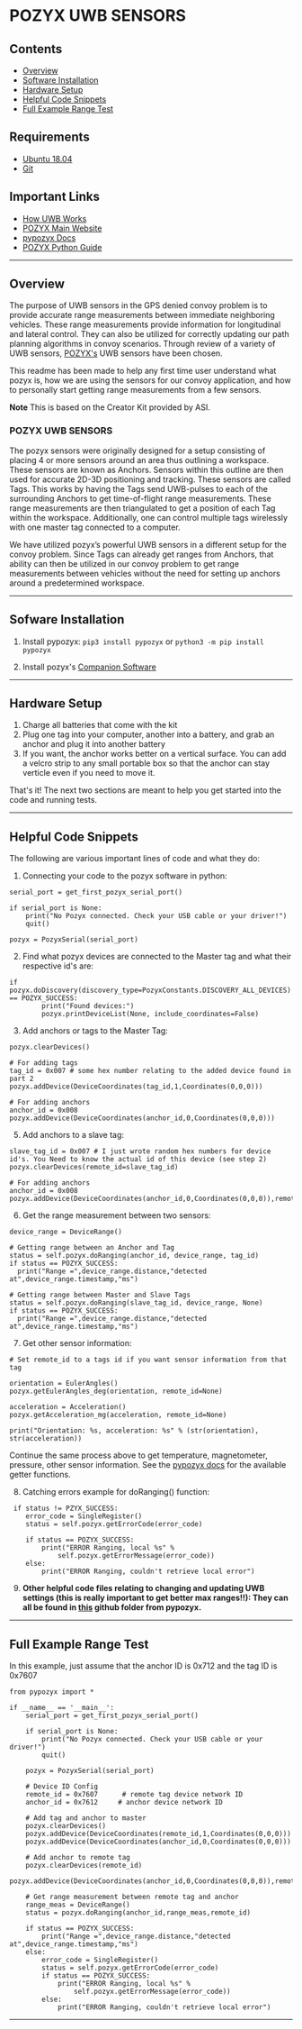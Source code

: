 # POZYX UWB SENSORS

## Contents
* [Overview](#set-up-a-base-station-or-personal-computer)
* [Software Installation](#software-installation)
* [Hardware Setup](#hardware-setup)
* [Helpful Code Snippets](#helpful-code-snippets)
* [Full Example Range Test](#full-example-range-test)

## Requirements
* [Ubuntu 18.04](https://ubuntu.com/download/desktop)
* [Git](https://git-scm.com/download/linux)

## Important Links
* [How UWB Works](https://pozyx.io/uwb-technology/how-does-uwb-work/)
* [POZYX Main Website](https://pozyx.io/)
* [pypozyx Docs](https://pypozyx.readthedocs.io/en/develop/)
* [POZYX Python Guide](https://docs.pozyx.io/creator/latest/python)

------------

## Overview

The purpose of UWB sensors in the GPS denied convoy problem is to provide accurate range measurements between immediate neighboring vehicles. 
These range measurements provide information for longitudinal and lateral control. 
They can also be utilized for correctly updating our path planning algorithms in convoy scenarios.
Through review of a variety of UWB sensors, [POZYX's](https://pozyx.io/) UWB sensors have been chosen.

This readme has been made to help any first time user understand what pozyx is, how we are using the sensors for our convoy application, and how to personally start getting range measurements from a few sensors.

**Note** This is based on the Creator Kit provided by ASI.

### POZYX UWB SENSORS
The pozyx sensors were originally designed for a setup consisting of placing 4 or more sensors around an area thus outlining a workspace. 
These sensors are known as Anchors. Sensors within this outline are then used for accurate 2D-3D positioning and tracking. 
These sensors are called Tags. This works by having the Tags send UWB-pulses to each of the surrounding Anchors to get time-of-flight range measurements. 
These range measurements are then triangulated to get a position of each Tag within the workspace. 
Additionally, one can control multiple tags wirelessly with one master tag connected to a computer.

We have utilized pozyx’s powerful UWB sensors in a different setup for the convoy problem. 
Since Tags can already get ranges from Anchors, that ability can then be utilized in our convoy problem to get range measurements between vehicles without the need for setting up anchors around a predetermined workspace. 

------------

## Sofware Installation
1. Install pypozyx:
```pip3 install pypozyx``` or ```python3 -m pip install pypozyx```

2. Install pozyx's [Companion Software](https://pozyx.io/products-and-services/creator-controller)

------------

## Hardware Setup
1. Charge all batteries that come with the kit
2. Plug one tag into your computer, another into a battery, and grab an anchor and plug it into another battery
3. If you want, the anchor works better on a vertical surface. You can add a velcro strip to any small portable box so that the anchor can stay verticle even if you need to move it. 

That's it! The next two sections are meant to help you get started into the code and running tests.

------------

## Helpful Code Snippets
The following are various important lines of code and what they do:

1. Connecting your code to the pozyx software in python:
```
serial_port = get_first_pozyx_serial_port()

if serial_port is None:
    print("No Pozyx connected. Check your USB cable or your driver!")
    quit()

pozyx = PozyxSerial(serial_port)
```
2. Find what pozyx devices are connected to the Master tag and what their respective id's are:
```
if pozyx.doDiscovery(discovery_type=PozyxConstants.DISCOVERY_ALL_DEVICES) == POZYX_SUCCESS:
        print("Found devices:")
        pozyx.printDeviceList(None, include_coordinates=False)
```
3. Add anchors or tags to the Master Tag:
```
pozyx.clearDevices()

# For adding tags
tag_id = 0x007 # some hex number relating to the added device found in part 2
pozyx.addDevice(DeviceCoordinates(tag_id,1,Coordinates(0,0,0)))

# For adding anchors
anchor_id = 0x008
pozyx.addDevice(DeviceCoordinates(anchor_id,0,Coordinates(0,0,0)))
```
5. Add anchors to a slave tag:
```
slave_tag_id = 0x007 # I just wrote random hex numbers for device id's. You Need to know the actual id of this device (see step 2)
pozyx.clearDevices(remote_id=slave_tag_id)

# For adding anchors
anchor_id = 0x008
pozyx.addDevice(DeviceCoordinates(anchor_id,0,Coordinates(0,0,0)),remote_id=slave_tag_id)
```
6. Get the range measurement between two sensors:
```
device_range = DeviceRange()

# Getting range between an Anchor and Tag
status = self.pozyx.doRanging(anchor_id, device_range, tag_id)
if status == POZYX_SUCCESS:
  print("Range =",device_range.distance,"detected at",device_range.timestamp,"ms")

# Getting range between Master and Slave Tags
status = self.pozyx.doRanging(slave_tag_id, device_range, None)
if status == POZYX_SUCCESS:
  print("Range =",device_range.distance,"detected at",device_range.timestamp,"ms")
```
7. Get other sensor information:
```
# Set remote_id to a tags id if you want sensor information from that tag

orientation = EulerAngles()
pozyx.getEulerAngles_deg(orientation, remote_id=None)

acceleration = Acceleration()
pozyx.getAcceleration_mg(acceleration, remote_id=None)

print("Orientation: %s, acceleration: %s" % (str(orientation), str(acceleration))
```
Continue the same process above to get temperature, magnetometer, pressure, other sensor information. See the [pypozyx docs](https://pypozyx.readthedocs.io/en/develop/pypozyx_api/index.html) for the available getter functions.

8. Catching errors example for doRanging() function:
```
 if status != PZYX_SUCCESS:
    error_code = SingleRegister()
    status = self.pozyx.getErrorCode(error_code)
    
    if status == POZYX_SUCCESS:
        print("ERROR Ranging, local %s" %
            self.pozyx.getErrorMessage(error_code))
    else:
        print("ERROR Ranging, couldn't retrieve local error")
```
9. **Other helpful code files relating to changing and updating UWB settings (this is really important to get better max ranges!!):
They can all be found in [this](https://github.com/pozyxLabs/Pozyx-Python-library/tree/master/useful) github folder from pypozyx.**


------------

## Full Example Range Test
In this example, just assume that the anchor ID is 0x712 and the tag ID is 0x7607
```
from pypozyx import *

if __name__ == '__main__':
    serial_port = get_first_pozyx_serial_port()

    if serial_port is None:
        print("No Pozyx connected. Check your USB cable or your driver!")
        quit()

    pozyx = PozyxSerial(serial_port)
    
    # Device ID Config
    remote_id = 0x7607      # remote tag device network ID
    anchor_id = 0x7612     # anchor device network ID

    # Add tag and anchor to master
    pozyx.clearDevices()
    pozyx.addDevice(DeviceCoordinates(remote_id,1,Coordinates(0,0,0)))
    pozyx.addDevice(DeviceCoordinates(anchor_id,0,Coordinates(0,0,0)))
    
    # Add anchor to remote tag
    pozyx.clearDevices(remote_id)
    pozyx.addDevice(DeviceCoordinates(anchor_id,0,Coordinates(0,0,0)),remote_id)
    
    # Get range measurement between remote tag and anchor
    range_meas = DeviceRange()
    status = pozyx.doRanging(anchor_id,range_meas,remote_id)
    
    if status == POZYX_SUCCESS:
        print("Range =",device_range.distance,"detected at",device_range.timestamp,"ms")
    else:
        error_code = SingleRegister()
        status = self.pozyx.getErrorCode(error_code)
        if status == POZYX_SUCCESS:
            print("ERROR Ranging, local %s" %
                self.pozyx.getErrorMessage(error_code))
        else:
            print("ERROR Ranging, couldn't retrieve local error")
```

------------
